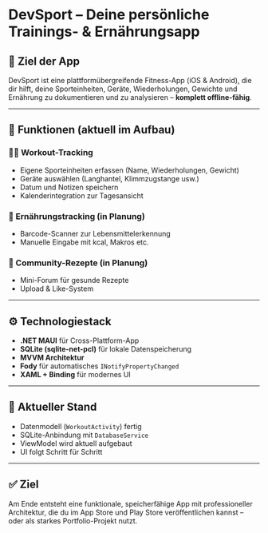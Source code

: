 # DevSport – Deine persönliche Trainings- & Ernährungsapp

## 🏁 Ziel der App

DevSport ist eine plattformübergreifende Fitness-App (iOS & Android), die dir hilft, deine Sporteinheiten, Geräte, Wiederholungen, Gewichte und Ernährung zu dokumentieren und zu analysieren – **komplett offline-fähig**.

---

## 🚀 Funktionen (aktuell im Aufbau)

### 🏋️‍♂️ Workout-Tracking
- Eigene Sporteinheiten erfassen (Name, Wiederholungen, Gewicht)
- Geräte auswählen (Langhantel, Klimmzugstange usw.)
- Datum und Notizen speichern
- Kalenderintegration zur Tagesansicht

### 🍎 Ernährungstracking (in Planung)
- Barcode-Scanner zur Lebensmittelerkennung
- Manuelle Eingabe mit kcal, Makros etc.

### 🍲 Community-Rezepte (in Planung)
- Mini-Forum für gesunde Rezepte
- Upload & Like-System

---

## ⚙️ Technologiestack

- **.NET MAUI** für Cross-Plattform-App
- **SQLite (sqlite-net-pcl)** für lokale Datenspeicherung
- **MVVM Architektur**
- **Fody** für automatisches `INotifyPropertyChanged`
- **XAML + Binding** für modernes UI

---

## 🔄 Aktueller Stand

- Datenmodell (`WorkoutActivity`) fertig
- SQLite-Anbindung mit `DatabaseService`
- ViewModel wird aktuell aufgebaut
- UI folgt Schritt für Schritt

---

## ✅ Ziel

Am Ende entsteht eine funktionale, speicherfähige App mit professioneller Architektur, die du im App Store und Play Store veröffentlichen kannst – oder als starkes Portfolio-Projekt nutzt.

